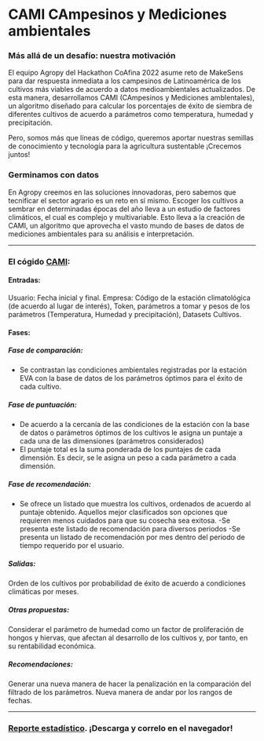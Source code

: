 # CAMI CAmpesinos y Mediciones ambientales

### Más allá de un desafío: nuestra motivación

El equipo Agropy del Hackathon CoAfina 2022 asume reto de MakeSens para dar respuesta inmediata a los campesinos de Latinoamérica de los cultivos más viables de acuerdo a datos medioambientales actualizados. De esta manera, desarrollamos CAMI (CAmpesinos y Mediciones ambIentales), un algoritmo diseñado para calcular los porcentajes de éxito de siembra de diferentes cultivos de acuerdo a parámetros como temperatura, humedad y precipitación.

Pero, somos más que líneas de código, queremos aportar nuestras semillas de conocimiento y tecnología para la agricultura sustentable ¡Crecemos juntos!

### Germinamos con datos

En Agropy creemos en las soluciones innovadoras, pero sabemos que tecnificar el sector agrario es un reto en sí mismo. Escoger los cultivos a sembrar en determinadas épocas del año lleva a un estudio de factores climáticos, el cual es complejo y multivariable. Esto lleva a la creación de CAMI, un algoritmo que aprovecha el vasto mundo de bases de datos de mediciones ambientales para su análisis e interpretación.

---

### El cógido [CAMI](https://github.com/ramosmaria/Reto-2-Agropy/blob/main/CAMI-Agropy_codigo.ipynb):

#### Entradas:
Usuario: Fecha inicial y final.
Empresa: Código de la estación climatológica (de acuerdo al lugar de interés), Token, parámetros a tomar y pesos de los parámetros (Temperatura, Humedad y precipitación), Datasets Cultivos.
#### Fases:

##### Fase de comparación:
- Se contrastan las condiciones ambientales registradas por la estación EVA con la base de datos de los parámetros óptimos para el éxito de cada cultivo.
##### Fase de puntuación:
- De acuerdo a la cercanía de las condiciones de la estación con la base de datos o parámetros óptimos de los cultivos le asigna un puntaje a cada una de las dimensiones (parámetros considerados)
- El puntaje total es la suma ponderada de los puntajes de cada dimensión. Es decir, se le asigna un peso a cada parámetro a cada dimensión.
##### Fase de recomendación:
- Se ofrece un listado que muestra los cultivos, ordenados de acuerdo al puntaje obtenido. Aquellos mejor clasificados son opciones que requieren menos cuidados para que su cosecha sea exitosa.
-Se presenta este listado de recomendación para diversos periodos
-Se presenta un listado de recomendación por mes dentro del periodo de tiempo requerido por el usuario.

##### Salidas:
Orden de los cultivos por probabilidad de éxito de acuerdo a condiciones climáticas por meses.

##### Otras propuestas:
Considerar el parámetro de humedad como un factor de proliferación de hongos y hiervas, que afectan al desarrollo de los cultivos y, por tanto, en su rentabilidad económica.

##### Recomendaciones:
Generar una nueva manera de hacer la penalización en la comparación del filtrado de los parámetros.
Nueva manera de andar por los rangos de fechas.


---

### [Reporte estadístico](https://github.com/ramosmaria/Reto-2-Agropy/blob/main/Reporte_tecnico_ambiente.html). ¡Descarga y correlo en el navegador!
